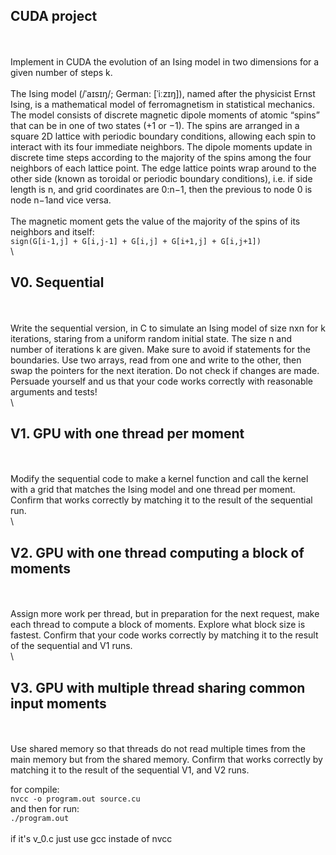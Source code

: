 ## CUDA project
\
\
Implement in CUDA the evolution of an Ising model in two dimensions for a given number of steps k.
\
\
The Ising model (/ˈaɪsɪŋ/; German: [ˈiːzɪŋ]), named after the physicist Ernst Ising, is a mathematical model of ferromagnetism in statistical mechanics. The model consists of discrete magnetic dipole moments of atomic “spins” that can be in one of two states (+1 or −1). The spins are arranged in a square 2D lattice with periodic boundary conditions, allowing each spin to interact with its four immediate neighbors. The dipole moments update in discrete time steps according to the majority of the spins among the four neighbors of each lattice point. The edge lattice points wrap around to the other side (known as toroidal or periodic boundary conditions), i.e. if side length is n, and grid coordinates are 0:n−1, then the previous to node 0 is node n−1and vice versa.
\
\
The magnetic moment gets the value of the majority of the spins of its neighbors and itself:
\
`sign(G[i-1,j] + G[i,j-1] + G[i,j] + G[i+1,j] + G[i,j+1])`
\
\
## V0. Sequential
\
\
Write the sequential version, in C to simulate an Ising model of size nxn for k iterations, staring from a uniform random initial state. The size n and number of iterations k are given. Make sure to avoid if statements for the boundaries. Use two arrays, read from one and write to the other, then swap the pointers for the next iteration. Do not check if changes are made. Persuade yourself and us that your code works correctly with reasonable arguments and tests!
\
\
## V1. GPU with one thread per moment
\
\
Modify the sequential code to make a kernel function and call the kernel with a grid that matches the Ising model and one thread per moment. Confirm that works correctly by matching it to the result of the sequential run.
\
\
## V2. GPU with one thread computing a block of moments
\
\
Assign more work per thread, but in preparation for the next request, make each thread to compute a block of moments. Explore what block size is fastest. Confirm that your code works correctly by matching it to the result of the sequential and V1 runs.
\
\
## V3. GPU with multiple thread sharing common input moments
\
\
Use shared memory so that threads do not read multiple times from the main memory but from the shared memory. Confirm that works correctly by matching it to the result of the sequential V1, and V2 runs.


for compile:
\
`nvcc -o program.out source.cu`
\
and then for run:
\
`./program.out`
\
\
if it's v_0.c just use gcc instade of nvcc

